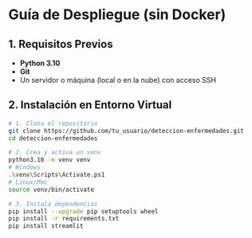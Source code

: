 # Guía de Despliegue (sin Docker)

## 1. Requisitos Previos

- **Python 3.10**  
- **Git**  
- Un servidor o máquina (local o en la nube) con acceso SSH

## 2. Instalación en Entorno Virtual

```bash
# 1. Clona el repositorio
git clone https://github.com/tu_usuario/deteccion-enfermedades.git
cd deteccion-enfermedades

# 2. Crea y activa un venv
python3.10 -m venv venv
# Windows
.\venv\Scripts\Activate.ps1
# Linux/Mac
source venv/bin/activate

# 3. Instala dependencias
pip install --upgrade pip setuptools wheel
pip install -r requirements.txt
pip install streamlit
